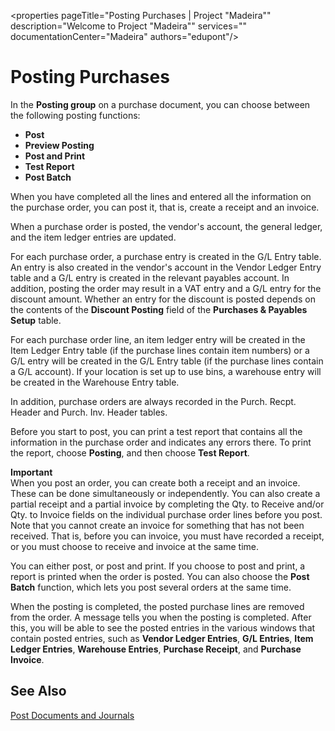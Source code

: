 <properties
	pageTitle="Posting Purchases | Project "Madeira""
        description="Welcome to Project "Madeira"" 
        services="" 
        documentationCenter="Madeira"
        authors="edupont"/>
    
# Posting Purchases
In the **Posting group** on a purchase document, you can choose between the following posting functions:

- **Post**
- **Preview Posting**
- **Post and Print**
- **Test Report**
- **Post Batch**

When you have completed all the lines and entered all the information on the purchase order, you can post it, that is, create a receipt and an invoice.

When a purchase order is posted, the vendor's account, the general ledger, and the item ledger entries are updated.

For each purchase order, a purchase entry is created in the G/L Entry table. An entry is also created in the vendor's account in the Vendor Ledger Entry table and a G/L entry is created in the relevant payables account. In addition, posting the order may result in a VAT entry and a G/L entry for the discount amount. Whether an entry for the discount is posted depends on the contents of the **Discount Posting** field of the **Purchases & Payables Setup** table.

For each purchase order line, an item ledger entry will be created in the Item Ledger Entry table (if the purchase lines contain item numbers) or a G/L entry will be created in the G/L Entry table (if the purchase lines contain a G/L account). If your location is set up to use bins, a warehouse entry will be created in the Warehouse Entry table.

In addition, purchase orders are always recorded in the Purch. Recpt. Header and Purch. Inv. Header tables.

Before you start to post, you can print a test report that contains all the information in the purchase order and indicates any errors there. To print the report, choose **Posting**, and then choose **Test Report**.

**Important**  
When you post an order, you can create both a receipt and an invoice. These can be done simultaneously or independently. You can also create a partial receipt and a partial invoice by completing the Qty. to Receive and/or Qty. to Invoice fields on the individual purchase order lines before you post. Note that you cannot create an invoice for something that has not been received. That is, before you can invoice, you must have recorded a receipt, or you must choose to receive and invoice at the same time.

You can either post, or post and print. If you choose to post and print, a report is printed when the order is posted. You can also choose the **Post Batch** function, which lets you post several orders at the same time.

When the posting is completed, the posted purchase lines are removed from the order. A message tells you when the posting is completed. After this, you will be able to see the posted entries in the various windows that contain posted entries, such as **Vendor Ledger Entries**, **G/L Entries**, **Item Ledger Entries**, **Warehouse Entries**, **Purchase Receipt**, and **Purchase Invoice**.

## See Also
[Post Documents and Journals](ui-post-documents-journals.md)